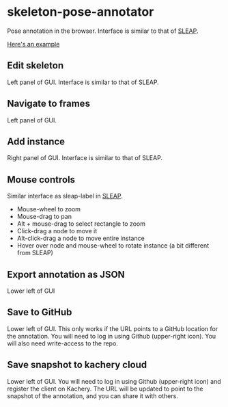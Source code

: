 # skeleton-pose-annotator

Pose annotation in the browser. Interface is similar to that of [SLEAP](https://github.com/talmolab/sleap).

[Here's an example](https://figurl.org/f?v=https://scratchrealm.github.io/skeleton-pose-annotator/v1&d=sha1://272f16546785718bf2fa1d43f21019b5b24f5cad&s={%22annotation%22:%22gh://scratchrealm/example-annotations/main/spa/example1.json%22}&label=example%20labeling%20stack)

## Edit skeleton

Left panel of GUI. Interface is similar to that of SLEAP.

## Navigate to frames

Left panel of GUI.

## Add instance

Right panel of GUI. Interface is similar to that of SLEAP.

## Mouse controls

Similar interface as sleap-label in [SLEAP](https://github.com/talmolab/sleap).

* Mouse-wheel to zoom
* Mouse-drag to pan
* Alt + mouse-drag to select rectangle to zoom
* Click-drag a node to move it
* Alt-click-drag a node to move entire instance
* Hover over node and mouse-wheel to rotate instance (a bit different from SLEAP)

## Export annotation as JSON

Lower left of GUI

## Save to GitHub

Lower left of GUI. This only works if the URL points to a GitHub location for the annotation. You will need to log in using Github (upper-right icon). You will also need write-access to the repo.

## Save snapshot to kachery cloud

Lower left of GUI. You will need to log in using Github (upper-right icon) and register the client on Kachery. The URL will be updated to point to the snapshot of the annotation, and you can share it with others.
